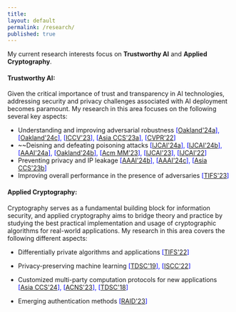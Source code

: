 ```yaml
---
title:
layout: default
permalink: /research/
published: true
---
```


<!--## Research
My research interests fall in three macro-areas of computer science and engineering:
- distributed systems
- intelligent and autonomous systems
- algorithms and optimization

Focuses I have interested on are:
- Wireless Sensor Networks
- Edge Computing
- [Edge Intelligence]({{site.baseurl}}/research/edge-ai)
- Federated Learning
- Autonomous Vehicles
- Reinforcement Learning
- Swarm Intelligence
- Genetic Algorithms-->


My current research interests focus on __Trustworthy AI__ and __Applied Cryptography__.

#### Trustworthy AI:  
Given the critical importance of trust and transparency in AI technologies, addressing security and privacy challenges associated with AI deployment becomes paramount. My research in this area focuses on the following several key aspects: 
- Understanding and improving adversarial robustness <span style="color:blue"> [[Oakland'24a]({{site.baseurl}}/research/trustworthyAI)], [[Oakland'24c]({{site.baseurl}}/research/trustworthyAI)], [[ICCV'23]({{site.baseurl}}/research/trustworthyAI)], [[Asia CCS'23a]({{site.baseurl}}/research/trustworthyAI)], [[CVPR'22]({{site.baseurl}}/research/trustworthyAI)] </span>  
- ~~Deisning and defeating poisoning attacks <span style="color:blue"> [[IJCAI'24a]({{site.baseurl}}/research/trustworthyAI)], [[IJCAI'24b]({{site.baseurl}}/research/trustworthyAI)], [[AAAI'24a]({{site.baseurl}}/research/trsutworthyAI)], [[Oakland'24b]({{site.baseurl}}/research/trustworthyAI)], [[Acm MM'23]({{site.baseurl}}/research/trustworthyAI)], [[IJCAI'23]({{site.baseurl}}/research/trustworthyAI)], [[IJCAI'22]({{site.baseurl}}/research/trustworthyAI)] </span>  
- Preventing privacy and IP leakage <span style="color:blue"> [[AAAI'24b]({{site.baseurl}}/research/trustworthyAI)], [[AAAI'24c]({{site.baseurl}}/research/trustworthyAI)], [[Asia CCS'23b]({{site.baseurl}}/research/trustworthyAI)] </span>  
- Improving overall performance in the presence of adversaries <span style="color:blue"> [[TIFS'23]({{site.baseurl}}/research/trustworthyAI)] </span>  


#### Applied Cryptography:  
Cryptography serves as a fundamental building block for information security, and applied cryptography aims to bridge theory and practice by studying the best practical implementation and usage of cryptographic algorithms for real-world applications. My research in this area covers the following different aspects:

- Differentially private algorithms and applications <span style="color:blue">[[TIFS'22]({{site.baseurl}}/research/appCrypt)] </span>  

- Privacy-preserving machine learning <span style="color:blue">[[TDSC'19]({{site.baseurl}}/research/appCrypt)], [[ISCC'22]({{site.baseurl}}/research/appCrypt)]</span>  

- Customized multi-party computation protocols for new applications <span style="color:blue">[[Asia CCS'24]({{site.baseurl}}/research/appCrypt)], [[ACNS'23]({{site.baseurl}}/research/appCrypt)], [[TDSC'18]({{site.baseurl}}/research/appCrypt)]</span>  

- Emerging authentication methods <span style="color:blue">[[RAID'23]({{site.baseurl}}/research/appCrypt)]</span>  